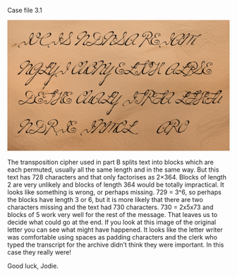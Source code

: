 Case file 3.1

<img src="CC2025-Casefile-3.1-2.png">

The transposition cipher used in part B splits text into blocks which are each permuted, usually all the same length and in the same way. But this text has 728 characters and that only factorises as 2×364. Blocks of length 2 are very unlikely and blocks of length 364 would be totally impractical. It looks like something is wrong, or perhaps missing. 729 = 3^6, so perhaps the blocks have length 3 or 6, but it is more likely that there are two characters missing and the text had 730 characters. 730 = 2x5x73 and blocks of 5 work very well for the rest of the message. That leaves us to decide what could go at the end. If you look at this image of the original letter you can see what might have happened. It looks like the letter writer was comfortable using spaces as padding characters and the clerk who typed the transcript for the archive didn’t think they were important. In this case they really were!

Good luck, Jodie.
